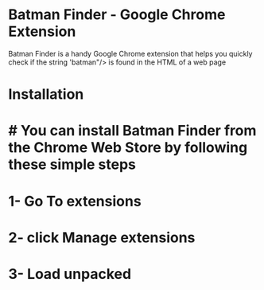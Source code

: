 # Batman Finder - Google Chrome Extension
Batman Finder is a handy Google Chrome extension that helps you quickly check if the string 'batman"/> is found in the HTML of a web page

# Installation
# # You can install Batman Finder from the Chrome Web Store by following these simple steps
# 1- Go To extensions 
# 2- click Manage extensions
# 3- Load unpacked
